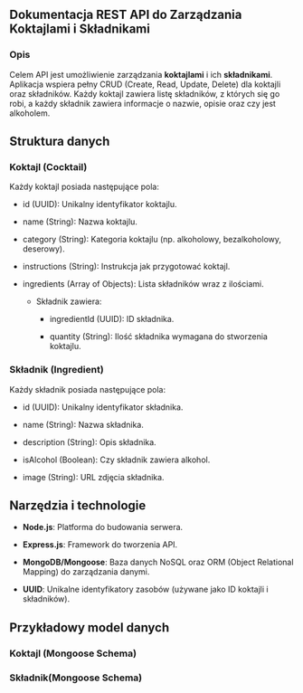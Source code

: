 Dokumentacja REST API do Zarządzania Koktajlami i Składnikami
-------------------------------------------------------------

### Opis

Celem API jest umożliwienie zarządzania **koktajlami** i ich **składnikami**. Aplikacja wspiera pełny CRUD (Create, Read, Update, Delete) dla koktajli oraz składników. Każdy koktajl zawiera listę składników, z których się go robi, a każdy składnik zawiera informacje o nazwie, opisie oraz czy jest alkoholem.

Struktura danych
----------------

### Koktajl (Cocktail)

Każdy koktajl posiada następujące pola:

*   id (UUID): Unikalny identyfikator koktajlu.
    
*   name (String): Nazwa koktajlu.
    
*   category (String): Kategoria koktajlu (np. alkoholowy, bezalkoholowy, deserowy).
    
*   instructions (String): Instrukcja jak przygotować koktajl.
    
*   ingredients (Array of Objects): Lista składników wraz z ilościami.
    
    *   Składnik zawiera:
        
        *   ingredientId (UUID): ID składnika.
            
        *   quantity (String): Ilość składnika wymagana do stworzenia koktajlu.
            

### Składnik (Ingredient)

Każdy składnik posiada następujące pola:

*   id (UUID): Unikalny identyfikator składnika.
    
*   name (String): Nazwa składnika.
    
*   description (String): Opis składnika.
    
*   isAlcohol (Boolean): Czy składnik zawiera alkohol.
    
*   image (String): URL zdjęcia składnika.
    

Narzędzia i technologie
-----------------------

*   **Node.js**: Platforma do budowania serwera.
    
*   **Express.js**: Framework do tworzenia API.
    
*   **MongoDB/Mongoose**: Baza danych NoSQL oraz ORM (Object Relational Mapping) do zarządzania danymi.
    
*   **UUID**: Unikalne identyfikatory zasobów (używane jako ID koktajli i składników).
    

Przykładowy model danych
------------------------

### Koktajl (Mongoose Schema)

### Składnik(Mongoose Schema)